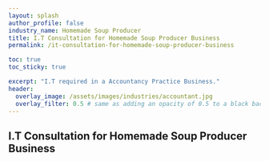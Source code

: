 ```yaml
---
layout: splash 
author_profile: false 
industry_name: Homemade Soup Producer
title: I.T Consultation for Homemade Soup Producer Business
permalink: /it-consultation-for-homemade-soup-producer-business

toc: true
toc_sticky: true

excerpt: "I.T required in a Accountancy Practice Business."
header:
  overlay_image: /assets/images/industries/accountant.jpg
  overlay_filter: 0.5 # same as adding an opacity of 0.5 to a black background
---
```


## I.T Consultation for Homemade Soup Producer Business